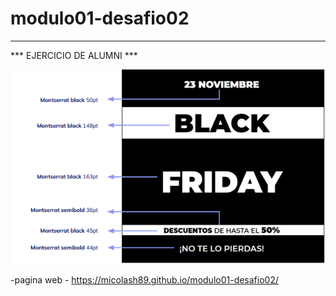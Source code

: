 # modulo01-desafio02
---
*** EJERCICIO DE ALUMNI ***

<img src="images/ejercicio.PNG">

-pagina web - https://micolash89.github.io/modulo01-desafio02/
